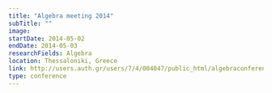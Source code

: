 ```yaml
---
title: "Algebra meeting 2014"
subTitle: ""
image:
startDate: 2014-05-02
endDate: 2014-05-03
researchFields: Algebra
location: Thessaloniki, Greece
link: http://users.auth.gr/users/7/4/004047/public_html/algebraconference2014/conf_web_page.htm
type: conference
---
```

